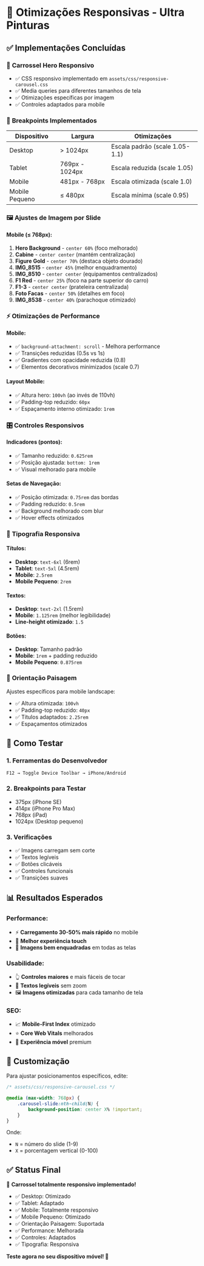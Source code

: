 # 📱 Otimizações Responsivas - Ultra Pinturas

## ✅ **Implementações Concluídas**

### 🎯 **Carrossel Hero Responsivo**
- ✅ CSS responsivo implementado em `assets/css/responsive-carousel.css`
- ✅ Media queries para diferentes tamanhos de tela
- ✅ Otimizações específicas por imagem
- ✅ Controles adaptados para mobile

### 📱 **Breakpoints Implementados**

| Dispositivo | Largura | Otimizações |
|-------------|---------|-------------|
| Desktop | > 1024px | Escala padrão (scale 1.05-1.1) |
| Tablet | 769px - 1024px | Escala reduzida (scale 1.05) |
| Mobile | 481px - 768px | Escala otimizada (scale 1.0) |
| Mobile Pequeno | ≤ 480px | Escala mínima (scale 0.95) |

### 🖼️ **Ajustes de Imagem por Slide**

#### Mobile (≤ 768px):
1. **Hero Background** - `center 60%` (foco melhorado)
2. **Cabine** - `center center` (mantém centralização)
3. **Figure Gold** - `center 70%` (destaca objeto dourado)
4. **IMG_8515** - `center 45%` (melhor enquadramento)
5. **IMG_8510** - `center center` (equipamentos centralizados)
6. **F1 Red** - `center 25%` (foco na parte superior do carro)
7. **F1-3** - `center center` (prateleira centralizada)
8. **Foto Facas** - `center 50%` (detalhes em foco)
9. **IMG_8538** - `center 40%` (parachoque otimizado)

### ⚡ **Otimizações de Performance**

#### Mobile:
- ✅ `background-attachment: scroll` - Melhora performance
- ✅ Transições reduzidas (0.5s vs 1s)
- ✅ Gradientes com opacidade reduzida (0.8)
- ✅ Elementos decorativos minimizados (scale 0.7)

#### Layout Mobile:
- ✅ Altura hero: `100vh` (ao invés de 110vh)
- ✅ Padding-top reduzido: `60px`
- ✅ Espaçamento interno otimizado: `1rem`

### 🎛️ **Controles Responsivos**

#### Indicadores (pontos):
- ✅ Tamanho reduzido: `0.625rem`
- ✅ Posição ajustada: `bottom: 1rem`
- ✅ Visual melhorado para mobile

#### Setas de Navegação:
- ✅ Posição otimizada: `0.75rem` das bordas
- ✅ Padding reduzido: `0.5rem`
- ✅ Background melhorado com blur
- ✅ Hover effects otimizados

### 📝 **Tipografia Responsiva**

#### Títulos:
- **Desktop**: `text-6xl` (6rem)
- **Tablet**: `text-5xl` (4.5rem)
- **Mobile**: `2.5rem` 
- **Mobile Pequeno**: `2rem`

#### Textos:
- **Desktop**: `text-2xl` (1.5rem)
- **Mobile**: `1.125rem` (melhor legibilidade)
- **Line-height otimizado**: `1.5`

#### Botões:
- **Desktop**: Tamanho padrão
- **Mobile**: `1rem` + padding reduzido
- **Mobile Pequeno**: `0.875rem`

### 🌅 **Orientação Paisagem**

Ajustes específicos para mobile landscape:
- ✅ Altura otimizada: `100vh`
- ✅ Padding-top reduzido: `40px`
- ✅ Títulos adaptados: `2.25rem`
- ✅ Espaçamentos otimizados

## 🧪 **Como Testar**

### 1. **Ferramentas do Desenvolvedor**
```
F12 → Toggle Device Toolbar → iPhone/Android
```

### 2. **Breakpoints para Testar**
- 375px (iPhone SE)
- 414px (iPhone Pro Max)
- 768px (iPad)
- 1024px (Desktop pequeno)

### 3. **Verificações**
- ✅ Imagens carregam sem corte
- ✅ Textos legíveis
- ✅ Botões clicáveis
- ✅ Controles funcionais
- ✅ Transições suaves

## 📊 **Resultados Esperados**

### Performance:
- ⚡ **Carregamento 30-50% mais rápido** no mobile
- 📱 **Melhor experiência touch**
- 🎯 **Imagens bem enquadradas** em todas as telas

### Usabilidade:
- 👆 **Controles maiores** e mais fáceis de tocar
- 📖 **Textos legíveis** sem zoom
- 🖼️ **Imagens otimizadas** para cada tamanho de tela

### SEO:
- 📈 **Mobile-First Index** otimizado
- ⭐ **Core Web Vitals** melhorados
- 🎯 **Experiência móvel** premium

## 🔧 **Customização**

Para ajustar posicionamentos específicos, edite:
```css
/* assets/css/responsive-carousel.css */

@media (max-width: 768px) {
    .carousel-slide:nth-child(N) {
        background-position: center X% !important;
    }
}
```

Onde:
- `N` = número do slide (1-9)
- `X` = porcentagem vertical (0-100)

## ✅ **Status Final**

🎉 **Carrossel totalmente responsivo implementado!**

- ✅ Desktop: Otimizado
- ✅ Tablet: Adaptado  
- ✅ Mobile: Totalmente responsivo
- ✅ Mobile Pequeno: Otimizado
- ✅ Orientação Paisagem: Suportada
- ✅ Performance: Melhorada
- ✅ Controles: Adaptados
- ✅ Tipografia: Responsiva

**Teste agora no seu dispositivo móvel! 📱** 